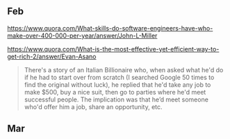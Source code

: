 ## Feb
https://www.quora.com/What-skills-do-software-engineers-have-who-make-over-400-000-per-year/answer/John-L-Miller

https://www.quora.com/What-is-the-most-effective-yet-efficient-way-to-get-rich-2/answer/Evan-Asano
> There's a story of an Italian Billionaire who, when asked what he'd do if he had to start over from scratch (I searched Google 50 times to find the original without luck), he replied that he'd take any job to make $500, buy a nice suit, then go to parties where he'd meet successful people. The implication was that he’d meet someone who'd offer him a job, share an opportunity, etc.

## Mar
